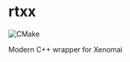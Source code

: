 # rtxx

![CMake](https://github.com/Chingyat/rtxx/workflows/CMake/badge.svg)

Modern C++ wrapper for Xenomai
